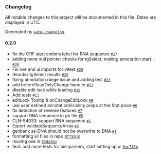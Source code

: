 ### Changelog

All notable changes to this project will be documented in this file. Dates are displayed in UTC.

Generated by [`auto-changelog`](https://github.com/CookPete/auto-changelog).

#### 0.2.0

- fix the ORF start codons label for RNA sequence [`#27`](https://github.com/TeselaGen/tg-oss/pull/27)
- adding more null pointer checks for tgSelect, making annotation start… [`#30`](https://github.com/TeselaGen/tg-oss/pull/30)
- Fix ove and ui imports for vitest [`#25`](https://github.com/TeselaGen/tg-oss/pull/25)
- Reorder tgSelect results [`#20`](https://github.com/TeselaGen/tg-oss/pull/20)
- fixing annotation range issue and adding test  [`#23`](https://github.com/TeselaGen/tg-oss/pull/23)
- add beforeReadOnlyChange handler [`#21`](https://github.com/TeselaGen/tg-oss/pull/21)
- disable edit lock while loading [`#15`](https://github.com/TeselaGen/tg-oss/pull/15)
- Add tests [`#11`](https://github.com/TeselaGen/tg-oss/pull/11)
- editLock Tooltip & onChangeEditLock [`#9`](https://github.com/TeselaGen/tg-oss/pull/9)
- use user defined annotationVisibility props at the first place [`#6`](https://github.com/TeselaGen/tg-oss/pull/6)
- fix detection of reverse features [`#7`](https://github.com/TeselaGen/tg-oss/pull/7)
- support RNA sequence in gb file [`#5`](https://github.com/TeselaGen/tg-oss/pull/5)
- CLN-54033: support RNA sequence [`#1`](https://github.com/TeselaGen/tg-oss/pull/1)
- Export validateSequenceArray [`#2`](https://github.com/TeselaGen/tg-oss/pull/2)
- genbank ss-DNA should not be overwirte to DNA [`#1`](https://github.com/TeselaGen/tg-oss/pull/1)
- formatting all files in repo [`87f52d8`](https://github.com/TeselaGen/tg-oss/commit/87f52d888fb22613139ee4fe32a702c1ed2adfda)
- moving ove in [`92da3bd`](https://github.com/TeselaGen/tg-oss/commit/92da3bdef99d3170cc9f49f670f5dc04818555d9)
- feat: add more tests for bio-parsers, start setting up ui [`3ec718b`](https://github.com/TeselaGen/tg-oss/commit/3ec718be68b9e9251a00e5b30b59f9fa5bdde821)

